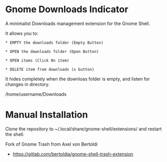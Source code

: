 Gnome Downloads Indicator
===========================

A minimalist Downloads management extension for the Gnome Shell.

It allows you to:

    * EMPTY the downloads folder (Empty Button)
    
    * OPEN the downloads folder (Open Button)
    
    * OPEN items (Click 0n item)
    
    * DELETE item from downloads (x button)
    

It hides completely when the downloas folder is empty, and listen for changes in directory.

/home/username/Downloads

# Manual Installation
Clone the repository to ~/.local/share/gnome-shell/extensions/ and restart the
shell.

Fork of Gnome Trash from Axel von Bertoldi
 * https://gitlab.com/bertoldia/gnome-shell-trash-extension
